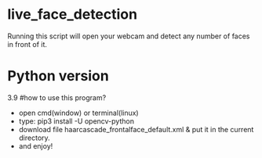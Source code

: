 # live_face_detection
Running this script will open your webcam and detect any number of faces in front of it.
# Python version
3.9
#how to use this program?
- open cmd(window) or terminal(linux)
- type: pip3 install -U opencv-python
- download file haarcascade_frontalface_default.xml & put it in the current directory.
- and enjoy!
